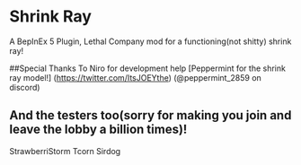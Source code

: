 # Shrink Ray
A BepInEx 5 Plugin, Lethal Company mod for a functioning(not shitty) shrink ray!

##Special Thanks To
Niro for development help
[Peppermint for the shrink ray model!] (https://twitter.com/ItsJOEYthe) (@peppermint_2859 on discord)


## And the testers too(sorry for making you join and leave the lobby a billion times)!
StrawberriStorm
Tcorn
Sirdog

